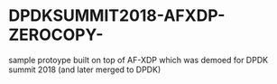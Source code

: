# DPDKSUMMIT2018-AFXDP-ZEROCOPY-
sample protoype built on top of AF-XDP which was demoed for DPDK summit 2018 (and later merged to DPDK)
